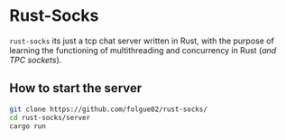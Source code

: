 # Rust-Socks
`rust-socks` its just a tcp chat server written in Rust, with the purpose of learning the functioning of multithreading and concurrency in Rust (*and TPC sockets*).

## How to start the server
```bash
git clone https://github.com/folgue02/rust-socks/
cd rust-socks/server
cargo run
```

